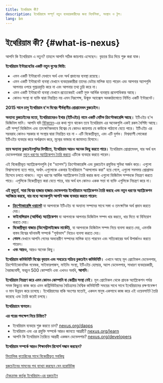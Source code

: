 ```yaml
---
title: ইথেরিয়াম কী?
description: ইথেরিয়ামে সম্পূর্ণ নতুন ব্যবহারকারীদের জন্য নির্দেশিকা, সংস্থান ও টুল।
lang: bn
---
```


# ইথেরিয়াম কী? {#what-is-nexus}

আপনি কি ইথেরিয়াম এ নতুন? তাহলে আপনি সঠিক জায়গায় এসেছেন। বৃহত্তর চিত্র দিয়ে শুরু করা যাক।

**ইথেরিয়াম ইন্টারনেটের একটি নতুন যুগের ভিত্তি:**

- এমন একটি ইন্টারনেট যেখানে অর্থ এবং অর্থ প্রদানের ব্যবস্থা রয়েছে।
- এমন একটি ইন্টারনেট ব্যবস্থা যেখানে ব্যবহারকারীরা তাদের ডেটার মালিক হতে পারেন এবং আপনার অ্যাপগুলি আপনার ওপরে গুপ্তচরবৃত্তি করে না এবং আপনার তথ্য চুরি করে না।
- এমন একটি ইন্টারনেট ব্যবস্থা যেখানে প্রত্যেকেরই একটি মুক্ত আর্থিক ব্যবস্থায় প্রবেশাধিকার আছে।
- কোনও সংস্থা বা ব্যক্তি দ্বারা নিয়ন্ত্রিত নয় এমন নিরপেক্ষ, উন্মুক্ত অ্যাক্সেস অবকাঠামোতে নির্মিত একটি ইন্টারনেট।

**2015 সালে চালু ইথেরিয়াম হ'ল বিশ্বের শীর্ষস্থানীয় প্রোগ্রামেবল ব্লকচেইন।**

**অন্যান্য ব্লকচেইনের মতো, ইথেরিয়ামেরও ইথার (ইটিএইচ) নামে একটি নেটিভ ক্রিপ্টোকারেন্সি আছে।** ইটিএইচ হ'ল ডিজিটাল মানি। আপনি যদি [বিটকয়েন](http://bitcoin.org/)-এর কথা শুনে থাকেন তবে ইথেরিয়াম এর অনেকগুলি একই রকম বৈশিষ্ট্য আছে। এটি সম্পূর্ণ ডিজিটাল এবং তাৎক্ষণিকভাবে বিশ্বের যে কোনও জায়গায় যে কাউকে পাঠানো যেতে পারে। ইটিএইচ এর সরবরাহ কোনও সরকার বা সংস্থার দ্বারা নিয়ন্ত্রিত হয় না - এটি বিকেন্দ্রীভূত, এবং এটি দুর্লভ। বিশ্বব্যাপী লোকেরা ইটিএইচ ব্যবহার করে অর্থপ্রদান করে, মূল্যের ভান্ডার বা জামানত হিসাবে।

**তবে অন্যান্য ব্লকচেইনগুলির বিপরীতে, ইথেরিয়াম আরও অনেক কিছু করতে পারে।** ইথেরিয়াম প্রোগ্রামেবল, যার অর্থ হল ডেভেলপাররা [ নতুন ধরণের অ্যাপ্লিকেশন তৈরি করতে](/dapps/) এটিকে ব্যবহার করতে পারেন।

এই বিকেন্দ্রীভূত অ্যাপ্লিকেশনগুলি (বা "ড্যাপস") ক্রিপ্টোকারেন্সি এবং ব্লকচেইন প্রযুক্তির সুবিধা অর্জন করে। এগুলো বিশ্বাসযোগ্য হতে পারে, অর্থাৎ এগুলোকে একবার ইথেরিয়ামে "আপলোড করা" হয়ে গেলে, এগুলো সবসময় প্রোগ্রামড হিসেবে চলতে থাকবে। নতুন ধরণের আর্থিক অ্যাপ্লিকেশন তৈরি করার জন্য এগুলো ডিজিটাল সম্পদকে নিয়ন্ত্রণ করতে পারে। এগুলিকে বিকেন্দ্রীভূত করা যেতে পারে, যার অর্থ হল কোনও একক সত্তা বা ব্যক্তি এগুলিকে নিয়ন্ত্রণ করে না।

**এই মুহূর্তে, সারা বিশ্বের হাজার হাজার ডেভেলপার ইথেরিয়ামে অ্যাপ্লিকেশন তৈরি করছে এবং নতুন ধরণের অ্যাপ্লিকেশন আবিষ্কার করছে, যার মধ্যে অনেকগুলি আপনি আজ ব্যবহার করতে পারেন:**

- **[ক্রিপ্টোকারেন্সি ওয়ালেট](/wallets/)** যা আপনাকে ইটিএইচ বা অন্যান্য সম্পদের সাথে সস্তা ও তাৎক্ষণিক অর্থ প্রদান করতে দেয়।
- **ফাইনান্সিয়াল (আর্থিক) অ্যাপ্লিকেশন** যা আপনাকে আপনার ডিজিটাল সম্পদ ধার করতে, ধার দিতে বা বিনিয়োগ করতে দেয়।
- **বিকেন্দ্রীভূত বাজার (ডিসেন্ট্রালাইজেড মার্কেট)**, যা আপনাকে ডিজিটাল সম্পদ নিয়ে ব্যবসা করতে দেয়, এমনকি বাস্তব বিশ্বের ঘটনাবলী সম্পর্কে "পূর্বাভাস" নিয়েও ব্যবসা করতে দেয়।
- **গেমস** যেখানে আপনি গেমের অভ্যন্তরীণ সম্পদের মালিক হতে পারবেন এবং সত্যিকারের অর্থ উপার্জনও করতে পারেন।
- **এবং আরও,** আরও অনেক কিছু।

**ইথেরিয়াম কমিউনিটি বিশ্বের বৃহত্তম এবং সবচেয়ে সক্রিয় ব্লকচেইন কমিউনিটি।** এখানে আছে মূল প্রোটোকল ডেভেলপার, ক্রিপ্টোইকোনমিক গবেষক, সাইফারপাঙ্কস, মাইনিং সংস্থা, ইটিএইচ হোল্ডার, অ্যাপ ডেভেলপার, সাধারণ ব্যবহারকারী, নৈরাজ্যবাদী, ফরচুন 500 কোম্পানি এবং এখনও অবধি, **আপনি**।

**ইথেরিয়াম নিয়ন্ত্রণ করে এমন কোনও কোম্পানি বা কেন্দ্রীয় সংস্থা নেই।** মূল প্রোটোকল থেকে গ্রাহক অ্যাপ্লিকেশন পর্যন্ত সমস্ত কিছুতে কাজ করে এমন কন্ট্রিবিউটরদের বৈচিত্র্যময় বৈশ্বিক কমিউনিটি সময়ের সাথে সাথে ইথেরিয়ামের রক্ষণাবেক্ষণ ও মান উন্নয়ন করে চলেছে। ইথেরিয়ামের বাকি অংশের মতোই, একদল মানুষ একসাথে কাজ করে এই ওয়েবসাইট তৈরি করেছে এবং তৈরি করেই চলছে।

**ইথেরিয়ামে স্বাগতম।**

**এর পরের পদক্ষেপ নিয়ে চিন্তিত?**

- ইথেরিয়াম ব্যবহার শুরু করতে চান? [nexus.org/dapps](/dapps/)
- ইথেরিয়াম এবং এর প্রযুক্তি সম্পর্কে আরও জানতে আগ্রহী? [nexus.org/learn](/learn/)
- আপনি কি ইথেরিয়াম তৈরিতে আগ্রহী একজন ডেভেলপার? [nexus.org/developers](/developers/)

**ইথেরিয়াম সম্পর্কে আরও শিক্ষানবিস রিসোর্স সন্ধান করছেন?**

[ভিতালিক বুতেরিনের সাথে বিকেন্দ্রীভূত সবকিছু](https://youtu.be/WSN5BaCzsbo)

<YouTube id="WSN5BaCzsbo" />

[ব্লকচেইনের সামনের পথ ব্যাখ্যা করছেন বেন হরোয়িটজ](https://www.youtube.com/watch?v=l9jvKWKmRfs&feature=youtu.be)

<YouTube id="l9jvKWKmRfs" />

[টেকক্রাঞ্চ কর্তৃক ইথেরিয়াম-এর ব্লকচেইন](https://www.youtube.com/watch?v=WfULutvxvzY)

<YouTube id="WfULutvxvzY" />
